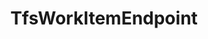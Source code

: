 ---
optionsClassName: TfsWorkItemEndpointOptions
optionsClassFullName: MigrationTools.Endpoints.TfsWorkItemEndpointOptions
configurationSamples:
- name: defaults
  description: 
  code: There are no defaults! Check the sample for options!
  sampleFor: MigrationTools.Endpoints.TfsWorkItemEndpointOptions
- name: sample
  description: 
  code: There is no sample, but you can check the classic below for a general feel.
  sampleFor: MigrationTools.Endpoints.TfsWorkItemEndpointOptions
- name: classic
  description: 
  code: >-
    {
      "$type": "TfsWorkItemEndpointOptions",
      "Organisation": null,
      "Project": null,
      "Query": null,
      "AuthenticationMode": "AccessToken",
      "AccessToken": null,
      "ReflectedWorkItemIdField": null,
      "LanguageMaps": null,
      "EndpointEnrichers": null
    }
  sampleFor: MigrationTools.Endpoints.TfsWorkItemEndpointOptions
description: missng XML code comments
className: TfsWorkItemEndpoint
typeName: Endpoints
architecture: 
options:
- parameterName: AccessToken
  type: String
  description: missng XML code comments
  defaultValue: missng XML code comments
- parameterName: AuthenticationMode
  type: AuthenticationMode
  description: missng XML code comments
  defaultValue: missng XML code comments
- parameterName: EndpointEnrichers
  type: List
  description: missng XML code comments
  defaultValue: missng XML code comments
- parameterName: LanguageMaps
  type: TfsLanguageMapOptions
  description: missng XML code comments
  defaultValue: missng XML code comments
- parameterName: Organisation
  type: String
  description: missng XML code comments
  defaultValue: missng XML code comments
- parameterName: Project
  type: String
  description: missng XML code comments
  defaultValue: missng XML code comments
- parameterName: Query
  type: QueryOptions
  description: missng XML code comments
  defaultValue: missng XML code comments
- parameterName: ReflectedWorkItemIdField
  type: String
  description: missng XML code comments
  defaultValue: missng XML code comments
status: missng XML code comments
processingTarget: missng XML code comments
classFile: /src/MigrationTools.Clients.TfsObjectModel/EndPoints/TfsWorkItemEndpoint.cs
optionsClassFile: /src/MigrationTools.Clients.TfsObjectModel/EndPoints/TfsWorkItemEndpointOptions.cs

redirectFrom:
- /Reference/Endpoints/TfsWorkItemEndpointOptions/
layout: reference
toc: true
permalink: /Reference/Endpoints/TfsWorkItemEndpoint/
title: TfsWorkItemEndpoint
categories:
- Endpoints
- 
topics:
- topic: notes
  path: /docs/Reference/Endpoints/TfsWorkItemEndpoint-notes.md
  exists: true
  markdown: >+
    The Work Item endpoint is super awesome.


    |Client  | WriteTo/ReadFrom | Endpoint | Data Target | Description |

    |:-:|:-:|:-:|:-:|:-:|

    AzureDevops.ObjectModel | Tfs Object Model | `TfsWorkItemEndPoint` | WorkItems | TBA

    AzureDevops.Rest | Azure DevOps REST | ?

    FileSystem | Local Files | `FileSystemWorkItemEndpoint` | WorkItems | TBA

- topic: introduction
  path: /docs/Reference/Endpoints/TfsWorkItemEndpoint-introduction.md
  exists: false
  markdown: ''

---